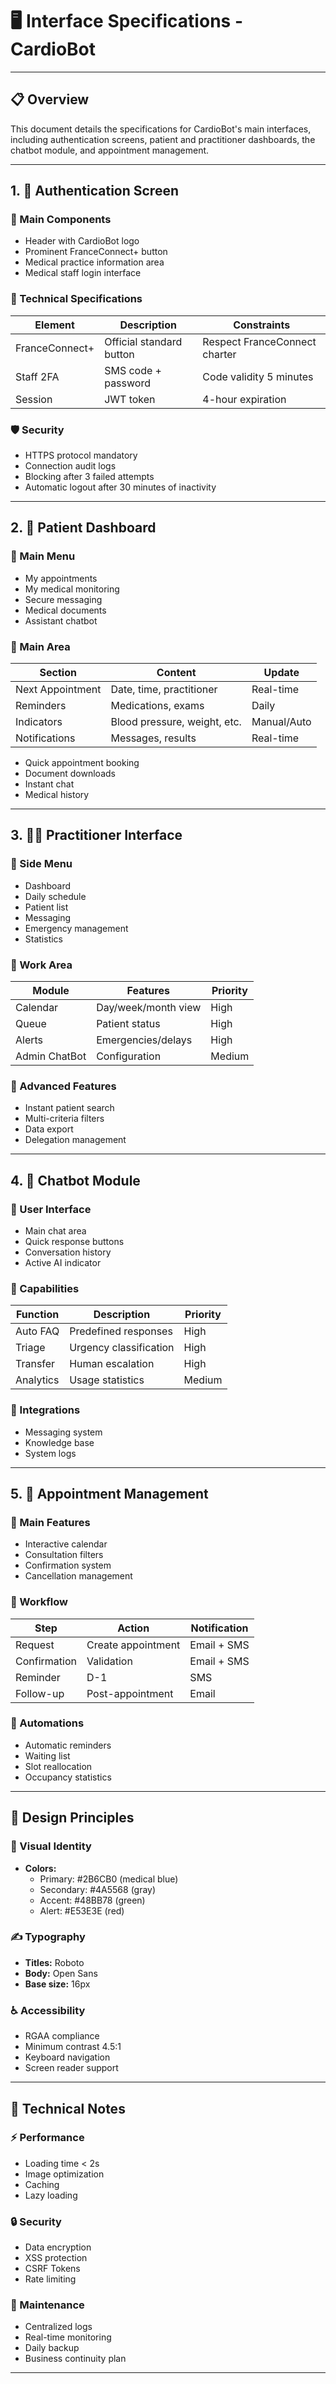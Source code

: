 # 🖥️ Interface Specifications - CardioBot

---

## 📋 Overview

This document details the specifications for CardioBot's main interfaces, including authentication screens, patient and practitioner dashboards, the chatbot module, and appointment management.

---

## 1. 🔐 Authentication Screen

### 🧩 Main Components
- Header with CardioBot logo
- Prominent FranceConnect+ button
- Medical practice information area
- Medical staff login interface

### 🔧 Technical Specifications
| Element | Description | Constraints |
|---------|-------------|-------------|
| FranceConnect+ | Official standard button | Respect FranceConnect charter |
| Staff 2FA | SMS code + password | Code validity 5 minutes |
| Session | JWT token | 4-hour expiration |

### 🛡️ Security
- HTTPS protocol mandatory
- Connection audit logs
- Blocking after 3 failed attempts
- Automatic logout after 30 minutes of inactivity

---

## 2. 👤 Patient Dashboard

### 📱 Main Menu
- My appointments
- My medical monitoring
- Secure messaging
- Medical documents
- Assistant chatbot

### 🎯 Main Area
| Section | Content | Update |
|---------|----------|------------|
| Next Appointment | Date, time, practitioner | Real-time |
| Reminders | Medications, exams | Daily |
| Indicators | Blood pressure, weight, etc. | Manual/Auto |
| Notifications | Messages, results | Real-time |

- Quick appointment booking
- Document downloads
- Instant chat
- Medical history

---

## 3. 👨‍⚕️ Practitioner Interface

### 📂 Side Menu
- Dashboard
- Daily schedule
- Patient list
- Messaging
- Emergency management
- Statistics

### 💼 Work Area
| Module | Features | Priority |
|--------|----------------|-----------|
| Calendar | Day/week/month view | High |
| Queue | Patient status | High |
| Alerts | Emergencies/delays | High |
| Admin ChatBot | Configuration | Medium |

### 🚀 Advanced Features
- Instant patient search
- Multi-criteria filters
- Data export
- Delegation management

---

## 4. 🤖 Chatbot Module

### 💬 User Interface
- Main chat area
- Quick response buttons
- Conversation history
- Active AI indicator

### 🎯 Capabilities
| Function | Description | Priority |
|----------|-------------|----------|
| Auto FAQ | Predefined responses | High |
| Triage | Urgency classification | High |
| Transfer | Human escalation | High |
| Analytics | Usage statistics | Medium |

### 🔗 Integrations
- Messaging system
- Knowledge base
- System logs

---

## 5. 📅 Appointment Management

### 🎯 Main Features
- Interactive calendar
- Consultation filters
- Confirmation system
- Cancellation management

### 🔄 Workflow
| Step | Action | Notification |
|-------|---------|-------------|
| Request | Create appointment | Email + SMS |
| Confirmation | Validation | Email + SMS |
| Reminder | D-1 | SMS |
| Follow-up | Post-appointment | Email |

### 🤖 Automations
- Automatic reminders
- Waiting list
- Slot reallocation
- Occupancy statistics

---

## 🎨 Design Principles

### 🎨 Visual Identity
- **Colors:**
  - Primary: #2B6CB0 (medical blue)
  - Secondary: #4A5568 (gray)
  - Accent: #48BB78 (green)
  - Alert: #E53E3E (red)

### ✍️ Typography
- **Titles:** Roboto
- **Body:** Open Sans
- **Base size:** 16px

### ♿ Accessibility
- RGAA compliance
- Minimum contrast 4.5:1
- Keyboard navigation
- Screen reader support

---

## 📝 Technical Notes

### ⚡ Performance
- Loading time < 2s
- Image optimization
- Caching
- Lazy loading

### 🔒 Security
- Data encryption
- XSS protection
- CSRF Tokens
- Rate limiting

### 🔧 Maintenance
- Centralized logs
- Real-time monitoring
- Daily backup
- Business continuity plan

---